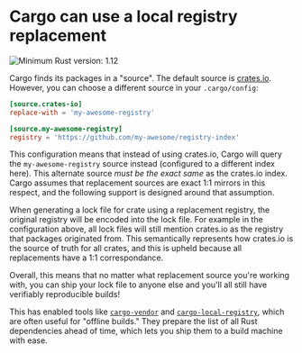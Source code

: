 # Cargo can use a local registry replacement

![Minimum Rust version: 1.12](https://img.shields.io/badge/Minimum%20Rust%20Version-1.12-brightgreen.svg)

Cargo finds its packages in a "source". The default source is [crates.io](https://crates.io). However, you
can choose a different source in your `.cargo/config`:

```toml
[source.crates-io]
replace-with = 'my-awesome-registry'

[source.my-awesome-registry]
registry = 'https://github.com/my-awesome/registry-index'
```

This configuration means that instead of using crates.io, Cargo will query
the `my-awesome-registry` source instead (configured to a different index
here). This alternate source *must be the exact same* as the crates.io index.
Cargo assumes that replacement sources are exact 1:1 mirrors in this respect,
and the following support is designed around that assumption.

When generating a lock file for crate using a replacement registry, the
original registry will be encoded into the lock file. For example in the
configuration above, all lock files will still mention crates.io as the
registry that packages originated from. This semantically represents how
crates.io is the source of truth for all crates, and this is upheld because
all replacements have a 1:1 correspondance.

Overall, this means that no matter what replacement source you're working
with, you can ship your lock file to anyone else and you'll all still have
verifiably reproducible builds!

This has enabled tools like
[`cargo-vendor`](https://github.com/alexcrichton/cargo-vendor) and
[`cargo-local-registry`](https://github.com/alexcrichton/cargo-local-registry),
which are often useful for "offline builds." They prepare the list of all
Rust dependencies ahead of time, which lets you ship them to a build machine
with ease.